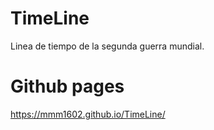 # TimeLine

Linea de tiempo de la segunda guerra mundial.

# Github pages
https://mmm1602.github.io/TimeLine/
